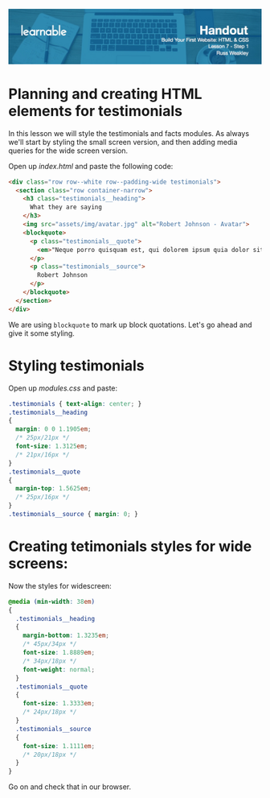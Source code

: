 ![](headers/head7.1.jpg)
# Planning and creating HTML elements for testimonials

In this lesson we will style the testimonials and facts modules. As always we'll start by styling the small screen version, and then adding media queries for the wide screen version.

Open up *index.html* and paste the following code:

```html
<div class="row row--white row--padding-wide testimonials">
  <section class="row container-narrow">
    <h3 class="testimonials__heading">
      What they are saying
    </h3>
    <img src="assets/img/avatar.jpg" alt="Robert Johnson - Avatar">
    <blockquote>
      <p class="testimonials__quote">
        <em>"Neque porro quisquam est, qui dolorem ipsum quia dolor sit amet, consectetur"</em>
      </p>
      <p class="testimonials__source">
        Robert Johnson
      </p>
    </blockquote>
  </section>
</div>
```

We are using `blockquote` to mark up block quotations. Let's go ahead and give it some styling.

# Styling testimonials

Open up *modules.css* and paste:

```css
.testimonials { text-align: center; }
.testimonials__heading
{
  margin: 0 0 1.1905em;
  /* 25px/21px */
  font-size: 1.3125em;
  /* 21px/16px */
}
.testimonials__quote
{
  margin-top: 1.5625em;
  /* 25px/16px */
}
.testimonials__source { margin: 0; }
```

# Creating tetimonials styles for wide screens:

Now the styles for widescreen:

```css
@media (min-width: 38em)
{
  .testimonials__heading
  {
    margin-bottom: 1.3235em;
    /* 45px/34px */
    font-size: 1.8889em;
    /* 34px/18px */
    font-weight: normal;
  }
  .testimonials__quote
  {
    font-size: 1.3333em;
    /* 24px/18px */
  }
  .testimonials__source
  {
    font-size: 1.1111em;
    /* 20px/18px */
  }
}
```

Go on and check that in our browser.